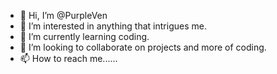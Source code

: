 - 👋 Hi, I’m @PurpleVen
- 👀 I’m interested in anything that intrigues me. 
- 🌱 I’m currently learning coding.
- 💞️ I’m looking to collaborate on projects and more of coding.
- 📫 How to reach me......

<!---
PurpleVen/PurpleVen is a ✨ special ✨ repository because its `README.md` (this file) appears on your GitHub profile.
You can click the Preview link to take a look at your changes.
--->
